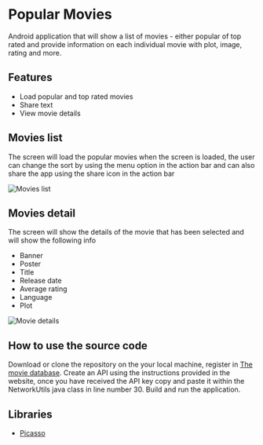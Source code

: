 # Popular Movies

Android application that will show a list of movies - either popular of top rated and provide information on each individual movie with plot, image, rating and more.

## Features

* Load popular and top rated movies
* Share text
* View movie details

## Movies list

The screen will load the popular movies when the screen is loaded, the user can change the sort by using the menu option in the action bar and can also share the app using the share icon in the action bar

![Movies list](https://github.com/dilipkumar4813/movie-android/blob/master/screenshots/device-2017-03-22-220812.png)

## Movies detail

The screen will show the details of the movie that has been selected and will show the following info

* Banner
* Poster
* Title
* Release date
* Average rating
* Language
* Plot

![Movie details](https://github.com/dilipkumar4813/movie-android/blob/master/screenshots/device-2017-03-22-220900.png)

## How to use the source code

Download or clone the repository on the your local machine, register in [The movie database](https://www.themoviedb.org/?language=en). Create an API using the instructions provided in the website, once you have received the API key copy and paste it within the NetworkUtils java class in line number 30. Build and run the application.

## Libraries

* [Picasso](http://square.github.io/picasso/)
